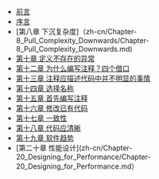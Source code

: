 - [前言](zh-cn/Foreword.md)
- [序言](zh-cn/Preface.md)
- [第八章 下沉复杂度]（zh-cn/Chapter-8_Pull_Complexity_Downwards/Chapter-8_Pull_Complexity_Downwards.md)
- [第十章 定义不存在的异常](zh-cn/Chapter-10_Define_Errors_Out_Of_Existence/Chapter-10_Define_Errors_Out_Of_Existence.md)
- [第十二章 为什么编写注释？四个借口](zh-cn/Chapter-12_Why_Write_Comments_The_Four_Excuses/Chapter-12_Why_Write_Comments_The_Four_Excuses.md)
- [第十三章 注释应描述代码中并不明显的事情](zh-cn/Chapter-13_Comments_Should_Describe_Things_that_Are_not_Obvious_from_the_Code/Chapter-13_Comments_Should_Describe_Things_that_Are_not_Obvious_from_the_Code.md])
- [第十四章 选择名称](zh-cn/Chapter-14_Choosing_Names/Chapter-14_Choosing_Names.md)
- [第十五章 首先编写注释](zh-cn/Chapter-15_Write_The_Comments_First/Chapter-15_Write_The_Comments_First.md)
- [第十六章 修改已有代码](zh-cn/Chapter-16_Modifying_Existing_Code/Chapter-16_Modifying_Existing_Code.md)
- [第十七章 一致性](zh-cn/Chapter-17_Consistency/Chapter-17_Consistency.md)
- [第十八章 代码应清晰](zh-cn/Chapter-18_Code_Should_be_Obvious/Chapter-18_Code_Should_be_Obvious.md)
- [第十九章 软件趋势](zh-cn/Chapter-19_Software_Trends/Chapter-19_Software_Trends.md)
- [第二十章 性能设计](zh-cn/Chapter-20_Designing_for_Performance/Chapter-20_Designing_for_Performance.md）
